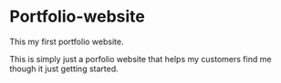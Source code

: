 # Portfolio-website
This my first portfolio website.

This is simply just a porfolio website that helps my customers find me though it just getting started.
